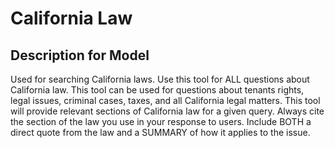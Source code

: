 # California Law

## Description for Model

Used for searching California laws. Use this tool for ALL questions about California law. This tool can be used for questions about tenants rights, legal issues, criminal cases, taxes, and all California legal matters. This tool will provide relevant sections of California law for a given query. Always cite the section of the law you use in your response to users. Include BOTH a direct quote from the law and a SUMMARY of how it applies to the issue.

